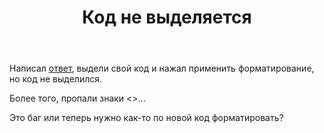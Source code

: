 ﻿---
title: "Код не выделяется"
se.owner.user_id: 32793
se.owner.display_name: "iluxa1810"
se.owner.link: "https://ru.meta.stackoverflow.com/users/32793/iluxa1810"
se.link: "https://ru.meta.stackoverflow.com/questions/10223/%d0%9a%d0%be%d0%b4-%d0%bd%d0%b5-%d0%b2%d1%8b%d0%b4%d0%b5%d0%bb%d1%8f%d0%b5%d1%82%d1%81%d1%8f"
se.question_id: 10223
se.post_type: question
---
<p>Написал <a href="https://ru.stackoverflow.com/a/1093989/32793">ответ</a>, выдели свой код и нажал применить форматирование, но код не выделился.</p>

<p>Более того, пропали знаки &lt;>...</p>

<p>Это баг или теперь нужно как-то по новой код форматировать?</p>
